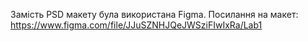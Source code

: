 Замість PSD макету була використана Figma.
Посилання на макет: https://www.figma.com/file/JJuSZNHJQeJWSziFIwIxRa/Lab1
